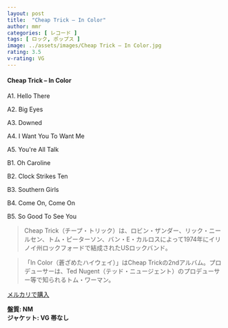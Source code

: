 ```yaml
---
layout: post
title:  "Cheap Trick – In Color"
author: mmr
categories: [ レコード ]
tags: [ ロック, ポップス ]
image: ../assets/images/Cheap Trick – In Color.jpg
rating: 3.5
v-rating: VG
---
```


#### Cheap Trick – In Color

A1. Hello There

A2. Big Eyes

A3. Downed

A4. I Want You To Want Me

A5. You're All Talk

B1. Oh Caroline

B2. Clock Strikes Ten

B3. Southern Girls

B4. Come On, Come On

B5. So Good To See You

> Cheap Trick（チープ・トリック）は、ロビン・ザンダー、リック・ニールセン、トム・ピーターソン、バン・E・カルロスによって1974年にイリノイ州ロックフォードで結成されたUSロックバンド。

> 「In Color（蒼ざめたハイウェイ）」はCheap Trickの2ndアルバム。プロデューサーは、Ted Nugent（テッド・ニュージェント）のプロデューサー等で知られるトム・ワーマン。

[メルカリで購入](https://jp.mercari.com/item/m96486417042)

<div class="mt-4 mb-4 d-flex align-items-center">
<strong class="mr-1">盤質: NM</strong>
</div>
<div class="mt-4 mb-4 d-flex align-items-center">
<strong class="mr-1">ジャケット: VG 帯なし</strong>
</div>
